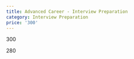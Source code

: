 ```yaml
---
title: Advanced Career - Interview Preparation
category: Interview Preparation
price: '300'
---
```

300

280
